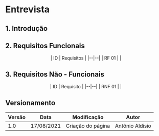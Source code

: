 
# Entrevista

## 1. Introdução


## 2. Requisitos Funcionais

<center>
| ID | Requisitos | 
|--|--|
| RF 01 |  | 

</center>

## 3. Requisitos Não - Funcionais
<center>
| ID | Requisito | 
|--|--|
| RNF 01 |  | 

</center>


## Versionamento

<center>

| Versão | Data | Modificação | Autor |
|--|--|--|--|
| 1.0 | 17/08/2021 | Criação do página | Antônio Aldisio |


</center>